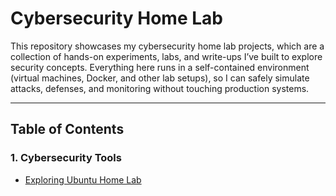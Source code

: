 # Cybersecurity Home Lab

This repository showcases my cybersecurity home lab projects, which are a collection of hands-on experiments, labs, and write-ups I’ve built to explore security concepts. Everything here runs in a self-contained environment (virtual machines, Docker, and other lab setups), so I can safely simulate attacks, defenses, and monitoring without touching production systems.

---

## Table of Contents

### 1. Cybersecurity Tools
- [Exploring Ubuntu Home Lab](1.%20Cybersecurity%20Tools/Exploring%20Ubuntu%20Home%20Lab.md)
